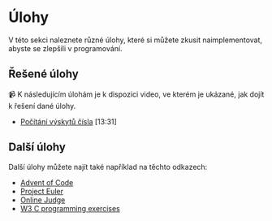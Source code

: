 # Úlohy
V této sekci naleznete různé úlohy, které si můžete zkusit naimplementovat, abyste se zlepšili
v programování.

## Řešené úlohy
📹 K následujícím úlohám je k dispozici video, ve kterém je ukázané, jak dojít k řešení dané úlohy.
- [Počítání výskytů čísla](pole.md#počítání-výskytů-čísla) \[13:31]

## Další úlohy
Další úlohy můžete najít také například na těchto odkazech:
- [Advent of Code](https://adventofcode.com/2018/events)
- [Project Euler](https://projecteuler.net/archives)
- [Online Judge](https://onlinejudge.org/index.php?option=com_onlinejudge&Itemid=8&category=3)
- [W3 C programming exercises](https://w3resource.com/c-programming-exercises/)
